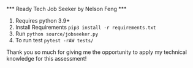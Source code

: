 *** Ready Tech Job Seeker by Nelson Feng ***

1. Requires python 3.9+
2. Install Requirements ``` pip3 install -r requirements.txt ```
3. Run ``` python source/jobseeker.py ```
4. To run test  ``` pytest -rAW tests/ ```

Thank you so much for giving me the opportunity to apply my technical knowledge for this assessment!